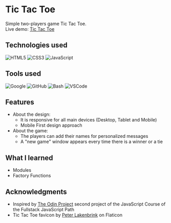 # Tic Tac Toe

Simple two-players game Tic Tac Toe. <br> 
Live demo: [Tic Tac Toe](https://krssclaire.github.io/tic-tac-toe/)


## Technologies used

![HTML5](https://img.shields.io/badge/html5-%23E34F26.svg?style=for-the-badge&logo=html5&logoColor=white)
![CSS3](https://img.shields.io/badge/css3-%231572B6.svg?style=for-the-badge&logo=css3&logoColor=white)
![JavaScript](https://img.shields.io/badge/javascript-%23323330.svg?style=for-the-badge&logo=javascript&logoColor=%23F7DF1E)


## Tools used

![Google](https://img.shields.io/badge/google-4285F4?style=for-the-badge&logo=google&logoColor=white)
![GitHub](https://img.shields.io/badge/GitHub-100000?style=for-the-badge&logo=github&logoColor=white)
![Bash](https://img.shields.io/badge/Bash-%23121011.svg?style=for-the-badge&logo=gnu-bash&logoColor=white)
![VSCode](https://img.shields.io/badge/VSCode-0078d7.svg?style=for-the-badge&logo=visual-studio-code&logoColor=white)


## Features

* About the design:
    * It is responsive for all main devices (Desktop, Tablet and Mobile) 
    * Mobile First design approach
* About the game:
    * The players can add their names for personalized messages
    * A "new game" window appears every time there is a winner or a tie


## What I learned

* Modules
* Factory Functions


## Acknowledgments

* Inspired by [The Odin Project](https://www.theodinproject.com/) second project of the JavaScript Course of the Fullstack JavaScript Path
* Tic Tac Toe favicon by [Peter Lakenbrink](https://www.flaticon.com/free-icons/tic-tac-toe) on Flaticon